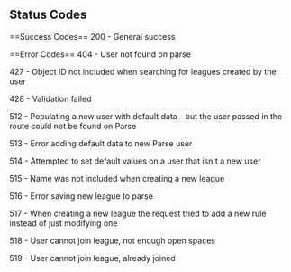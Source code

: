 Status Codes
------------

==Success Codes==
200 - General success

==Error Codes==
404 - User not found on parse

427 - Object ID not included when searching for leagues created by the user

428 - Validation failed

512 - Populating a new user with default data - but the user passed in the route could not be found on Parse

513 - Error adding default data to new Parse user

514 - Attempted to set default values on a user that isn't a new user

515 - Name was not included when creating a new league

516 - Error saving new league to parse

517 - When creating a new league the request tried to add a new rule instead of just modifying one

518 - User cannot join league, not enough open spaces

519 - User cannot join league, already joined